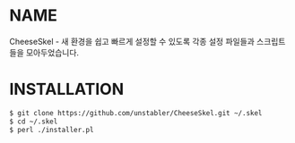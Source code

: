 # NAME

CheeseSkel - 새 환경을 쉽고 빠르게 설정할 수 있도록 각종 설정 파일들과 스크립트들을 모아두었습니다.

# INSTALLATION

```sh
$ git clone https://github.com/unstabler/CheeseSkel.git ~/.skel
$ cd ~/.skel
$ perl ./installer.pl
```



